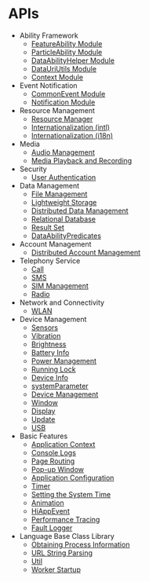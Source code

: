 # APIs

- Ability Framework
    -   [FeatureAbility Module](js-apis-featureAbility.md)
    -   [ParticleAbility Module](js-apis-particleAbility.md)
    -   [DataAbilityHelper Module](js-apis-dataAbilityHelper.md)
    -   [DataUriUtils Module](js-apis-DataUriUtils.md)
    -   [Context Module](js-apis-Context.md)
- Event Notification
    -   [CommonEvent Module](js-apis-commonEvent.md)
    -   [Notification Module](js-apis-notification.md)
-   Resource Management
    -   [Resource Manager](js-apis-resource-manager.md)
    -   [Internationalization \(intl\) ](js-apis-intl.md)
    -   [Internationalization \(i18n\) ](js-apis-i18n.md)
-   Media
    -   [Audio Management](js-apis-audio.md)
    -   [Media Playback and Recording](js-apis-media.md)
-   Security
    - [User Authentication](js-apis-useriam-userauth.md)
-   Data Management
    -   [File Management](js-apis-fileio.md)
    -   [Lightweight Storage](js-apis-data-storage.md)
    -   [Distributed Data Management](js-apis-distributed-data.md)
    -   [Relational Database](js-apis-data-rdb.md)
    -   [Result Set](js-apis-data-resultset.md)
    -   [DataAbilityPredicates](js-apis-data-ability.md)
-   Account Management
    -   [Distributed Account Management](js-apis-distributed-account.md)
-   Telephony Service
    -   [Call](js-apis-call.md)
    -   [SMS](js-apis-sms.md)
    -   [SIM Management](js-apis-sim.md)
    -   [Radio](js-apis-radio.md)
-   Network and Connectivity
    -   [WLAN](js-apis-wifi.md)  
-   Device Management
    -   [Sensors](js-apis-sensor.md)
    -   [Vibration](js-apis-vibrator.md)
    -   [Brightness](js-apis-brightness.md)
    -   [Battery Info](js-apis-battery-info.md)
    -   [Power Management](js-apis-power.md)
    -   [Running Lock](js-apis-runninglock.md)
    -   [Device Info](js-apis-device-info.md)
    -   [systemParameter](js-apis-system-parameter.md)
    -   [Device Management](js-apis-device-manager.md)
    -   [Window](js-apis-window.md)
    -   [Display](js-apis-display.md)
    -   [Update](js-apis-update.md) 
    -   [USB](js-apis-usb.md)
-   Basic Features
    -   [Application Context](js-apis-basic-features-app-context.md)
    -   [Console Logs](js-apis-basic-features-logs.md)
    -   [Page Routing](js-apis-basic-features-routes.md)
    -   [Pop-up Window](js-apis-basic-features-pop-up.md)
    -   [Application Configuration](js-apis-basic-features-configuration.md)
    -   [Timer](js-apis-basic-features-timer.md)
    -   [Setting the System Time](js-apis-system-time.md)
    -   [Animation](js-apis-basic-features-animator.md)
    -   [HiAppEvent](js-apis-hiappevent.md)
    -   [Performance Tracing](js-apis-bytrace.md)
    -   [Fault Logger](js-apis-faultLogger.md)
-   Language Base Class Library
    -   [Obtaining Process Information](js-apis-process.md)
    -   [URL String Parsing](js-apis-url.md)
    -   [Util](js-apis-util.md)
    -   [Worker Startup](js-apis-worker.md)

